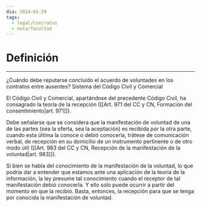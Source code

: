 ```yaml
---
dia: 2024-01-29
tags:
  - legal/Contratos
  - nota/facultad
---
```

# Definición
---
¿Cuándo debe reputarse concluido el acuerdo de voluntades en los contratos entre ausentes? Sistema del Código Civil y Comercial 

El Código Civil y Comercial, apartándose del precedente Código Civil, ha consagrado la teoría de la recepción ([[Art. 971 del CC y CN, Formación del consentimiento|art. 971]]). 

Debe señalarse que se considera que la manifestación de voluntad de una de las partes (sea la oferta, sea la aceptación) es recibida por la otra parte, cuando esta última la conoce o debió conocerla, trátese de comunicación verbal, de recepción en su domicilio de un instrumento pertinente o de otro modo útil ([[Art. 983 del CC y CN, Recepción de la manifestación de la voluntad|art. 983]]). 

Si bien se habla del conocimiento de la manifestación de la voluntad, lo que podría dar a entender que estamos ante una aplicación de la teoría de la información, la ley presume tal conocimiento cuando el receptor de tal manifestación debió conocerla. Y ello solo puede ocurrir a partir del momento en que la recibió. Basta, entonces, la recepción para que se tenga por conocida la manifestación de voluntad.
